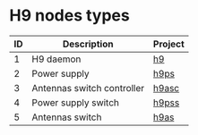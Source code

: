 # H9 nodes types

| ID | Description                | Project                                  |
|----|----------------------------|------------------------------------------|
| 1  | H9 daemon                  | [h9](https://github.com/sq8kfh/h9)       |
| 2  | Power supply               | [h9ps](https://github.com/sq8kfh/h9-ps)  |
| 3  | Antennas switch controller | [h9asc](https://github.com/sq8kfh/h9asc) |
| 4  | Power supply switch        | [h9pss](https://github.com/sq8kfh/h9pss) |
| 5  | Antennas switch            | [h9as](https://github.com/sq8kfh/h9as)   |
